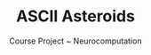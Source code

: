 ---
layout: projectDetail
projId: asciiAsteroids
title: "ASCII Asteroids"
subtitle: "Course Project ~ Neurocomputation"
startDate: "2022-03-26"
endDate: "2022-06-29"
halted: false
featured: false
keywords: "Fun, Exciting, Madeupwords, Something else"
categoryTags:
    - Game
    - Software
techTags: 
    - CMD
    - NEAT
    - Real-time
    - Pygame
summary: "A NEAT algorithm was integrated to train and play a custom implementation of asteroids in python, both with ASCII graphics and Pygame simple shapes"
shortDescription: "This is a template with example data that shows how an example project should look. This short description could extend a paragraph or two, but not get too much into detail."
longDescription: "This is my very long description, it could go on, and on, and on,and on,and on,and on,and on,and on,and on,and on,and on,and on,and on,and on,and on,and on,and on,and on,and on,and on,and on,and on,and on,and on,and on,and on, but it wont. It can also include html tags like <strong>this one</strong>..."
images:
    - name: pic01.jpg
      alt: "Miniature"
      footnote: "This is my example miniature"
    - name: pic02.jpg
      alt: "Example image"
      footnote: "This is an example image"
---